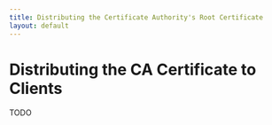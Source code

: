 ```yaml
---
title: Distributing the Certificate Authority's Root Certificate
layout: default
---
```


# Distributing the CA Certificate to Clients
TODO
